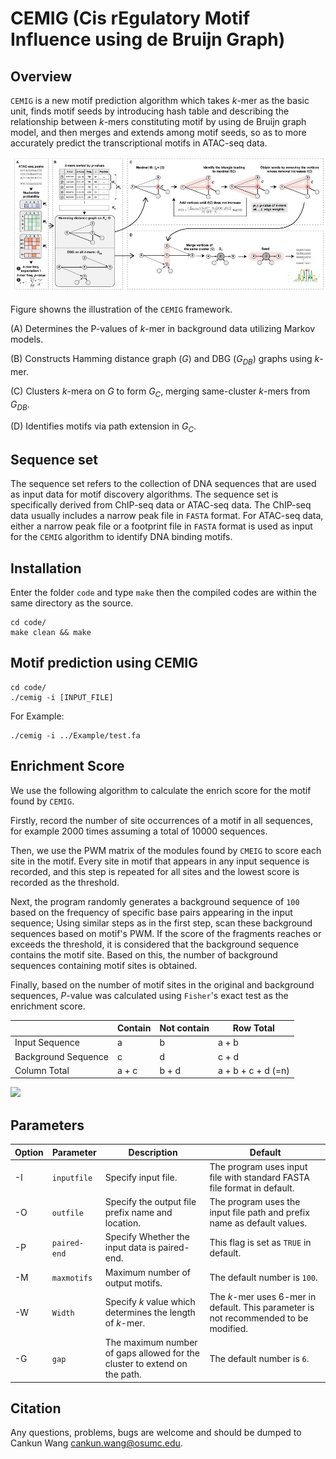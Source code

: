 # CEMIG (Cis rEgulatory Motif Influence using de Bruijn Graph)

## Overview

`CEMIG` is a new motif prediction algorithm which takes *k*-mer as the basic unit, finds motif seeds by introducing hash table and describing the relationship between *k*-mers constituting motif by using de Bruijn graph model, and then merges and extends among motif seeds, so as to more accurately predict the transcriptional motifs in ATAC-seq data.

![image](overview.jpg)

Figure showns the illustration of the `CEMIG` framework. 

(A) Determines the P-values of *k*-mer in background data utilizing Markov models. 

(B) Constructs Hamming distance graph ($G$) and DBG ($G_{DB}$) graphs using *k*-mer.

(C) Clusters *k*-mera on $G$ to form $G_C$, merging same-cluster *k*-mers from $G_{DB}$.

(D) Identifies motifs via path extension in $G_C$.

## Sequence set

The sequence set refers to the collection of DNA sequences that are used as input data for motif discovery algorithms. The sequence set is specifically derived from ChIP-seq data or ATAC-seq data. The ChIP-seq data usually includes a narrow peak file in `FASTA` format. For ATAC-seq data, either a narrow peak file or a footprint file in `FASTA` format is used as input for the `CEMIG` algorithm to identify DNA binding motifs.

## Installation

Enter the folder `code` and type `make` then the compiled codes are within the same directory as the source.

```
cd code/
make clean && make
```

## Motif prediction using CEMIG

```
cd code/
./cemig -i [INPUT_FILE]
```

For Example:

```
./cemig -i ../Example/test.fa
```

## Enrichment Score

We use the following algorithm to calculate the enrich score for the motif found by `CEMIG`.

Firstly, record the number of site occurrences of a motif in all sequences, for example 2000 times assuming a total of 10000 sequences.

Then, we use the PWM matrix of the modules found by `CMEIG` to score each site in the motif. Every site in motif that appears in any input sequence is recorded, and this step is repeated for all sites and the lowest score is recorded as the threshold.

Next, the program randomly generates a background sequence of `100` based on the frequency of specific base pairs appearing in the input sequence; Using similar steps as in the first step, scan these background sequences based on motif's PWM. If the score of the fragments reaches or exceeds the threshold, it is considered that the background sequence contains the motif site. Based on this, the number of background sequences containing motif sites is obtained.

Finally, based on the number of motif sites in the original and background sequences, *P*-value was calculated using `Fisher`'s exact test as the enrichment score.

|   | Contain | Not contain | Row Total |
| ------------- | ------------- | ------------- | ------------- |
| Input Sequence  | a | b | a + b |
| Background Sequence  | c | d | c + d |
| Column Total  | a + c | b + d | a + b + c + d (=n) |

![](https://cdn.mathpix.com/snip/images/7OzYFlMUq9nXvyP3j0z4_LlHhPcaiIbRmHdULOiW5H4.original.fullsize.png#pic_left=40%x)

## Parameters

| Option  | Parameter | Description | Default |
| ------------- | ------------- | ------------- | ------------- |
| -I  | `inputfile` | Specify input file. | The program uses input file with standard FASTA file format in default.|
| -O  | `outfile` | Specify the output file prefix name and location. | The program uses the input file path and prefix name as default values. |
| -P  | `paired-end` | Specify Whether the input data is paired-end. | This flag is set as `TRUE` in default. |
| -M | `maxmotifs` | Maximum number of output motifs. | The default number is `100`. |  
| -W | `Width` | Specify *k* value which determines the length of *k*-mer.  | The *k*-mer uses 6-mer in default. This parameter is not recommended to be modified. |
| -G | `gap` | The maximum number of gaps allowed for the cluster to extend on the path. | The default number is `6`. |  

## Citation
Any questions, problems, bugs are welcome and should be dumped to
Cankun Wang <cankun.wang@osumc.edu>.
